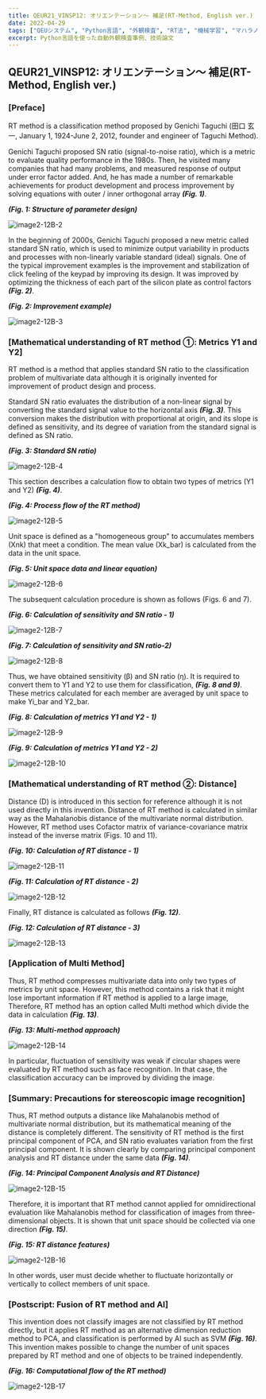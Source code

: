 ```yaml
---
title: QEUR21_VINSP12: オリエンテーション～ 補足(RT-Method, English ver.)
date: 2022-04-29
tags: ["QEUシステム", "Python言語", "外観検査", "RT法", "機械学習", "マハラノビス距離", "DX", "Blender"]
excerpt: Python言語を使った自動外観検査事例、技術論文
---
```


## QEUR21_VINSP12: オリエンテーション～ 補足(RT-Method, English ver.)

### [Preface]

RT method is a classification method proposed by Genichi Taguchi (田口 玄一, January 1, 1924-June 2, 2012, founder and engineer of Taguchi Method).

Genichi Taguchi proposed SN ratio (signal-to-noise ratio), which is a metric to evaluate quality performance in the 1980s. Then, he visited many companies that had many problems, and measured response of output under error factor added. And, he has made a number of remarkable achievements for product development and process improvement by solving equations with outer / inner orthogonal array ***(Fig. 1)***.

***(Fig. 1: Structure of parameter design)***

![image2-12B-2](/2022-04-29-QEUR22_VINSP11/image2-12B-2.jpg)

In the beginning of 2000s, Genichi Taguchi proposed a new metric called standard SN ratio, which is used to minimize output variability in products and processes with non-linearly variable standard (ideal) signals. One of the typical improvement examples is the improvement and stabilization of click feeling of the keypad by improving its design. It was improved by optimizing the thickness of each part of the silicon plate as control factors ***(Fig. 2)***.

***(Fig. 2: Improvement example)***

![image2-12B-3](/2022-04-29-QEUR22_VINSP11/image2-12B-3.jpg)

### [Mathematical understanding of RT method ①: Metrics Y1 and Y2]

RT method is a method that applies standard SN ratio to the classification problem of multivariate data although it is originally invented for improvement of product design and process.

Standard SN ratio evaluates the distribution of a non-linear signal by converting the standard signal value to the horizontal axis ***(Fig. 3)***. This conversion makes the distribution with proportional at origin, and its slope is defined as sensitivity, and its degree of variation from the standard signal is defined as SN ratio.

***(Fig. 3: Standard SN ratio)***

![image2-12B-4](/2022-04-29-QEUR22_VINSP11/image2-12B-4.jpg)

This section describes a calculation flow to obtain two types of metrics (Y1 and Y2) ***(Fig. 4)***.

***(Fig. 4: Process flow of the RT method)***

![image2-12B-5](/2022-04-29-QEUR22_VINSP11/image2-12B-5.jpg)

Unit space is defined as a "homogeneous group" to accumulates members (Xnk) that meet a condition. The mean value (Xk_bar) is calculated from the data in the unit space.

***(Fig. 5: Unit space data and linear equation)***

![image2-12B-6](/2022-04-29-QEUR22_VINSP11/image2-12B-6.jpg)

The subsequent calculation procedure is shown as follows (Figs. 6 and 7).

***(Fig. 6: Calculation of sensitivity and SN ratio - 1)***

![image2-12B-7](/2022-04-29-QEUR22_VINSP11/image2-12B-7.jpg)

***(Fig. 7: Calculation of sensitivity and SN ratio-2)***

![image2-12B-8](/2022-04-29-QEUR22_VINSP11/image2-12B-8.jpg)

Thus, we have obtained sensitivity (β) and SN ratio (η). It is required to convert them to Y1 and Y2 to use them for classification, ***(Fig. 8 and 9)***. These metrics calculated for each member are averaged by unit space to make Yi_bar and Y2_bar.

***(Fig. 8: Calculation of metrics Y1 and Y2 - 1)***

![image2-12B-9](/2022-04-29-QEUR22_VINSP11/image2-12B-9.jpg)

***(Fig. 9: Calculation of metrics Y1 and Y2 - 2)***

![image2-12B-10](/2022-04-29-QEUR22_VINSP11/image2-12B-10.jpg)

### [Mathematical understanding of RT method ②: Distance]

Distance (D) is introduced in this section for reference although it is not used directly in this invention. Distance of RT method is calculated in similar way as the Mahalanobis distance of the multivariate normal distribution. However, RT method uses Cofactor matrix of variance-covariance matrix instead of the inverse matrix (Figs. 10 and 11).

***(Fig. 10: Calculation of RT distance - 1)***

![image2-12B-11](/2022-04-29-QEUR22_VINSP11/image2-12B-11.jpg)

***(Fig. 11: Calculation of RT distance - 2)***

![image2-12B-12](/2022-04-29-QEUR22_VINSP11/image2-12B-12.jpg)

Finally, RT distance is calculated as follows ***(Fig. 12)***.

***(Fig. 12: Calculation of RT distance - 3)***

![image2-12B-13](/2022-04-29-QEUR22_VINSP11/image2-12B-13.jpg)


### [Application of Multi Method]

Thus, RT method compresses multivariate data into only two types of metrics by unit space. However, this method contains a risk that it might lose important information if RT method is applied to a large image, Therefore, RT method has an option called Multi method which divide the data in calculation ***(Fig. 13)***.

***(Fig. 13: Multi-method approach)***

![image2-12B-14](/2022-04-29-QEUR22_VINSP11/image2-12B-14.jpg)

In particular, fluctuation of sensitivity was weak if circular shapes were evaluated by RT method such as face recognition. In that case, the classification accuracy can be improved by dividing the image.

### [Summary: Precautions for stereoscopic image recognition]

Thus, RT method outputs a distance like Mahalanobis method of multivariate normal distribution, but its mathematical meaning of the distance is completely different. The sensitivity of RT method is the first principal component of PCA, and SN ratio evaluates variation from the first principal component. It is shown clearly by comparing principal component analysis and RT distance under the same data ***(Fig. 14)***.

***(Fig. 14: Principal Component Analysis and RT Distance)***

![image2-12B-15](/2022-04-29-QEUR22_VINSP11/image2-12B-15.jpg)

Therefore, it is important that RT method cannot applied for omnidirectional evaluation like Mahalanobis method for classification of images from three-dimensional objects. It is shown that unit space should be collected via one direction ***(Fig. 15)***.

***(Fig. 15: RT distance features)***

![image2-12B-16](/2022-04-29-QEUR22_VINSP11/image2-12B-16.jpg)

In other words, user must decide whether to fluctuate horizontally or vertically to collect members of unit space.

### [Postscript: Fusion of RT method and AI]

This invention does not classify images are not classified by RT method directly, but it applies RT method as an alternative dimension reduction method to PCA, and classification is performed by AI such as SVM ***(Fig. 16)***. This invention makes possible to change the number of unit spaces prepared by RT method and one of objects to be trained independently.

***(Fig. 16: Computational flow of the RT method)***

![image2-12B-17](/2022-04-29-QEUR22_VINSP11/image2-12B-17.jpg)

